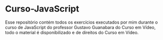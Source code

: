 # Curso-JavaScript
 Esse repositório contém todos os exercícios executados por mim durante o curso de JavaScript do professor Gustavo Guanabara do Curso em Vídeo, todo o material é disponibilizado e de direitos do Curso em Vídeo.
